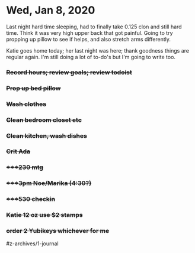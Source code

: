 # Wed, Jan 8, 2020
Last night hard time sleeping, had to finally take 0.125 clon and still hard time. Think it was very high upper back that got painful. Going to try propping up pillow to see if helps, and also stretch arms differently.

Katie goes home today; her last night was here; thank goodness things are regular again. I'm still doing a lot of to-do's but I'm going to write too.

### ~~Record hours; review goals; review todoist~~
### ~~Prop up bed pillow~~
### ~~Wash clothes~~
### ~~Clean bedroom closet etc~~
### ~~Clean kitchen, wash dishes~~
### ~~Crit Ada~~
### ~~***230 mtg~~
### ~~***3pm Noe/Marika (4:30?)~~
### ~~***530 checkin~~
### ~~Katie 12 oz use $2 stamps~~
### ~~order 2 Yubikeys whichever for me~~


#z-archives/1-journal